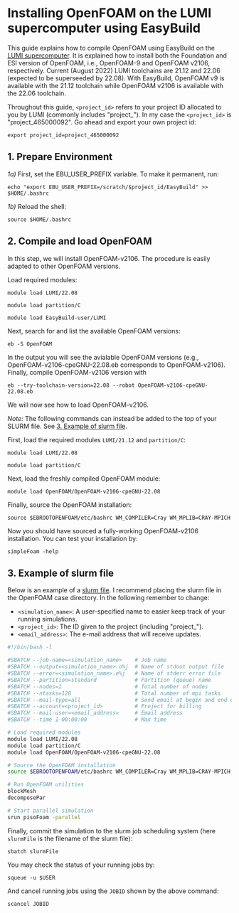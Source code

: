 # Installing OpenFOAM on the LUMI supercomputer using EasyBuild
This guide explains how to compile OpenFOAM using EasyBuild on the [LUMI supercomputer](https://lumi-supercomputer.eu). It is explained how to install both the Foundation and ESI version of OpenFOAM, i.e., OpenFOAM-9 and OpenFOAM v2106, respectively. Current (August 2022) LUMI toolchains are 21.12 and 22.06 (expected to be superseeded by 22.08). With EasyBuild, OpenFOAM v9 is available with the 21.12 toolchain while OpenFOAM v2106 is available with the 22.06 toolchain.

Throughout this guide, ```<project_id>``` refers to your project ID allocated to you by LUMI (commonly includes "project_"). In my case the ```<project_id>``` is "project_465000092". Go ahead and export your own project id:
```shell
export project_id=project_465000092
```

## 1. Prepare Environment

*1a)* First, set the EBU_USER_PREFIX variable. To make it permanent, run:
```shell
echo "export EBU_USER_PREFIX=/scratch/$project_id/EasyBuild" >> $HOME/.bashrc
```
*1b)* Reload the shell:
```shell
source $HOME/.bashrc
```
## 2. Compile and load OpenFOAM

In this step, we will install OpenFOAM-v2106. The procedure is easily adapted to other OpenFOAM versions.

Load required modules:
```shell
module load LUMI/22.08
```
```shell
module load partition/C
```
```shell
module load EasyBuild-user/LUMI
```
Next, search for and list the available OpenFOAM versions:
```shell
eb -S OpenFOAM
```

In the output you will see the avialable OpenFOAM versions (e.g., OpenFOAM-v2106-cpeGNU-22.08.eb corresponds to OpenFOAM-v2106). Finally, compile OpenFOAM-v2106 version with
```shell
eb --try-toolchain-version=22.08 --robot OpenFOAM-v2106-cpeGNU-22.08.eb
```
We will now see how to load OpenFOAM-v2106.

*Note:* The following commands can instead be added to the top of your SLURM file. See 
[3. Example of slurm file](#3-example-of-slurm-file).

First, load the required modules ```LUMI/21.12``` and ```partition/C```:
```shell
module load LUMI/22.08
```
```shell
module load partition/C
```
Next, load the freshly compiled OpenFOAM module:
```shell
module load OpenFOAM/OpenFOAM-v2106-cpeGNU-22.08
```
Finally, source the OpenFOAM installation:
```shell
source $EBROOTOPENFOAM/etc/bashrc WM_COMPILER=Cray WM_MPLIB=CRAY-MPICH
```
Now you should have sourced a fully-working OpenFOAM-v2106 installation. You can test your installation by:
```shell
simpleFoam -help
```


## 3. Example of slurm file
Below is an example of a [slurm file](https://github.com/jakobhaervig/openfoam-lumi-hpc-installation/blob/main/slurmFile). I recommend placing the slurm file in the OpenFOAM case directory. In the following remember to change:
- ```<simulation_name>```: A user-specified name to easier keep track of your running simulations.
- ```<project_id>```: The ID given to the project (including "project_").
- ```<email_address>```: The e-mail address that will receive updates.
```bash
#!/bin/bash -l

#SBATCH --job-name=<simulation_name>    # Job name
#SBATCH --output=<simulation_name>.o%j  # Name of stdout output file
#SBATCH --error=<simulation_name>.e%j   # Name of stderr error file
#SBATCH --partition=standard            # Partition (queue) name
#SBATCH --nodes=1                       # Total number of nodes
#SBATCH --ntasks=128                    # Total number of mpi tasks
#SBATCH --mail-type=all                 # Send email at begin and end of job
#SBATCH --account=<project_id>          # Project for billing
#SBATCH --mail-user=<email_address>     # Email address
#SBATCH --time 1-00:00:00               # Max time

# Load required modules
module load LUMI/22.08
module load partition/C
module load OpenFOAM/OpenFOAM-v2106-cpeGNU-22.08

# Source the OpenFOAM installation
source $EBROOTOPENFOAM/etc/bashrc WM_COMPILER=Cray WM_MPLIB=CRAY-MPICH

# Run OpenFOAM utilities     
blockMesh
decomposePar

# Start parallel simulation
srun pisoFoam -parallel
```

Finally, commit the simulation to the slurm job scheduling system (here ```slurmFile``` is the filename of the slurm file):
```shell
sbatch slurmFile
```

You may check the status of your running jobs by:
```shell
squeue -u $USER
```

And cancel running jobs using the ```JOBID``` shown by the above command:
```shell
scancel JOBID
```

